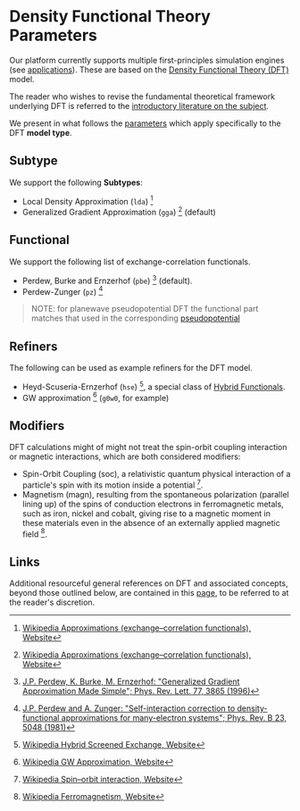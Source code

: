 # Density Functional Theory Parameters
 
Our platform currently supports multiple first-principles simulation engines (see [applications](../../software/components.md)). These are based on the [Density Functional Theory (DFT)](overview.md) model.
 
The reader who wishes to revise the fundamental theoretical framework underlying DFT is referred to the [introductory literature on the subject](references.md).

We present in what follows the [parameters](../../models/parameters.md) which apply specifically to the DFT **model type**.

## Subtype

We support the following **Subtypes**:

- Local Density Approximation (`lda`) [^1]
- Generalized Gradient Approximation (`gga`) [^1] (default)

## Functional

We support the following list of exchange-correlation functionals.

- Perdew, Burke and Ernzerhof (`pbe`) [^2] (default).
- Perdew-Zunger (`pz`) [^3]

> NOTE: for planewave pseudopotential DFT the functional part matches that used in the corresponding [pseudopotential](../../methods-directory/pseudopotential/overview.md)

## Refiners

The following can be used as example refiners for the DFT model.

- Heyd-Scuseria-Ernzerhof (`hse`) [^4], a special class of [Hybrid Functionals](notes.md#hybrid-functionals).
- GW approximation [^5] (`g0w0`, for example)   

## Modifiers

DFT calculations might of might not treat the spin-orbit coupling interaction or magnetic interactions, which are both considered modifiers:

- Spin-Orbit Coupling (soc), a relativistic quantum physical interaction of a particle's spin with its motion inside a potential [^8]. 
- Magnetism (magn), resulting from the spontaneous polarization (parallel lining up) of the spins of conduction electrons in ferromagnetic metals, such as iron, nickel and cobalt, giving rise to a magnetic moment in these materials even in the absence of an externally applied magnetic field [^9].

## Links

Additional resourceful general references on DFT and associated concepts, beyond those outlined below, are contained in this [page](references.md), to be referred to at the reader's discretion.

[^1]: [Wikipedia Approximations (exchange–correlation functionals), Website](https://en.wikipedia.org/wiki/Density_functional_theory#Approximations_(exchange%E2%80%93correlation_functionals))
[^2]: [J.P. Perdew, K. Burke, M. Ernzerhof: "Generalized Gradient Approximation Made Simple"; Phys. Rev. Lett. 77, 3865 (1996)](https://users.wfu.edu/natalie/s11phy752/lecturenote/PhysRevLett.77.3865.pdf)
[^3]: [J.P. Perdew and A. Zunger: "Self-interaction correction to density-functional approximations for many-electron systems"; Phys. Rev. B 23, 5048 (1981)](https://journals.aps.org/prb/pdf/10.1103/PhysRevB.23.5048)
[^4]: [Wikipedia Hybrid Screened Exchange, Website](https://en.wikipedia.org/wiki/Hybrid_functional#HSE)
[^5]: [Wikipedia GW Approximation, Website](https://en.wikipedia.org/wiki/GW_approximation)
[^6]: [Wikipedia Hybrid functional, Website](https://en.wikipedia.org/wiki/Hybrid_functional)
[^7]: [The Hartree-Fock method, Document](https://web.stanford.edu/~kimth/www-mit/thk_hartreefock.pdf)
[^8]: [Wikipedia Spin–orbit interaction, Website](https://en.wikipedia.org/wiki/Spin%E2%80%93orbit_interaction)
[^9]: [Wikipedia Ferromagnetism, Website](https://en.wikipedia.org/wiki/Ferromagnetism)
